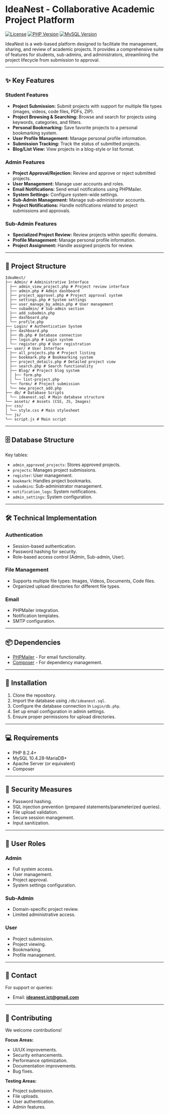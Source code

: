 # IdeaNest - Collaborative Academic Project Platform

[![License](https://img.shields.io/badge/License-MIT-blue.svg)](https://opensource.org/licenses/MIT)
[![PHP Version](https://img.shields.io/badge/PHP-8.2.4-blue.svg)](https://www.php.net/)
[![MySQL Version](https://img.shields.io/badge/MySQL-10.4.28--MariaDB-blue.svg)](https://www.mysql.com/)

IdeaNest is a web-based platform designed to facilitate the management, sharing, and review of academic projects. It provides a comprehensive suite of features for students, sub-admins, and administrators, streamlining the project lifecycle from submission to approval.

---

## ✨ Key Features

### Student Features
- **Project Submission:** Submit projects with support for multiple file types (images, videos, code files, PDFs, ZIP).
- **Project Browsing & Searching:** Browse and search for projects using keywords, categories, and filters.
- **Personal Bookmarking:** Save favorite projects to a personal bookmarking system.
- **User Profile Management:** Manage personal profile information.
- **Submission Tracking:** Track the status of submitted projects.
- **Blog/List View:** View projects in a blog-style or list format.

### Admin Features
- **Project Approval/Rejection:** Review and approve or reject submitted projects.
- **User Management:** Manage user accounts and roles.
- **Email Notifications:** Send email notifications using PHPMailer.
- **System Settings:** Configure system-wide settings.
- **Sub-Admin Management:** Manage sub-administrator accounts.
- **Project Notifications:** Handle notifications related to project submissions and approvals.

### Sub-Admin Features
- **Specialized Project Review:** Review projects within specific domains.
- **Profile Management:** Manage personal profile information.
- **Project Assignment:** Handle assigned projects for review.

---

## 📁 Project Structure
```
IdeaNest/
├── Admin/ # Administrative Interface
│ ├── admin_view_project.php # Project review interface
│ ├── admin.php # Admin dashboard
│ ├── project_approvel.php # Project approval system
│ ├── settings.php # System settings
│ ├── user_manage_by_admin.php # User management
│ └── subadmin/ # Sub-admin section
│ ├── add_subadmin.php
│ ├── dashboard.php
│ └── profile.php
├── Login/ # Authentication System
│ ├── dashboard.php
│ ├── db.php # Database connection
│ ├── login.php # Login system
│ └── register.php # User registration
├── user/ # User Interface
│ ├── all_projects.php # Project listing
│ ├── bookmark.php # Bookmarking system
│ ├── project_details.php # Detailed project view
│ ├── search.php # Search functionality
│ ├── Blog/ # Project blog system
│ │ ├── form.php
│ │ └── list-project.php
│ └── forms/ # Project submission
│ └── new_project_add.php
├── db/ # Database Scripts
│ └── ideanest.sql # Main database structure
└── assets/ # Assets (CSS, JS, Images)
├── css/
│ └── style.css # Main stylesheet
└── js/
└── script.js # Main script
```


---

## 🗄️ Database Structure

Key tables:
- `admin_approved_projects`: Stores approved projects.
- `projects`: Manages project submissions.
- `register`: User management.
- `bookmark`: Handles project bookmarks.
- `subadmins`: Sub-administrator management.
- `notification_logs`: System notifications.
- `admin_settings`: System configuration.

---

## 🛠️ Technical Implementation

### Authentication
- Session-based authentication.
- Password hashing for security.
- Role-based access control (Admin, Sub-admin, User).

### File Management
- Supports multiple file types: Images, Videos, Documents, Code files.
- Organized upload directories for different file types.

### Email
- PHPMailer integration.
- Notification templates.
- SMTP configuration.

---

## 📦 Dependencies
- [PHPMailer](https://github.com/PHPMailer/PHPMailer) - For email functionality.
- [Composer](https://getcomposer.org/) - For dependency management.

---

## 🚀 Installation

1. Clone the repository.
2. Import the database using `/db/ideanest.sql`.
3. Configure the database connection in `Login/db.php`.
4. Set up email configuration in admin settings.
5. Ensure proper permissions for upload directories.

---

## 💻 Requirements
- PHP 8.2.4+
- MySQL 10.4.28-MariaDB+
- Apache Server (or equivalent)
- Composer

---

## 🔐 Security Measures
- Password hashing.
- SQL injection prevention (prepared statements/parameterized queries).
- File upload validation.
- Secure session management.
- Input sanitization.

---

## 👥 User Roles

### Admin
- Full system access.
- User management.
- Project approval.
- System settings configuration.

### Sub-Admin
- Domain-specific project review.
- Limited administrative access.

### User
- Project submission.
- Project viewing.
- Bookmarking.
- Profile management.

---

## 📧 Contact
For support or queries:
- Email: **ideanest.ict@gmail.com**

---

## 🤝 Contributing

We welcome contributions!

**Focus Areas:**
- UI/UX improvements.
- Security enhancements.
- Performance optimization.
- Documentation improvements.
- Bug fixes.

**Testing Areas:**
- Project submission.
- File uploads.
- User authentication.
- Admin features.

